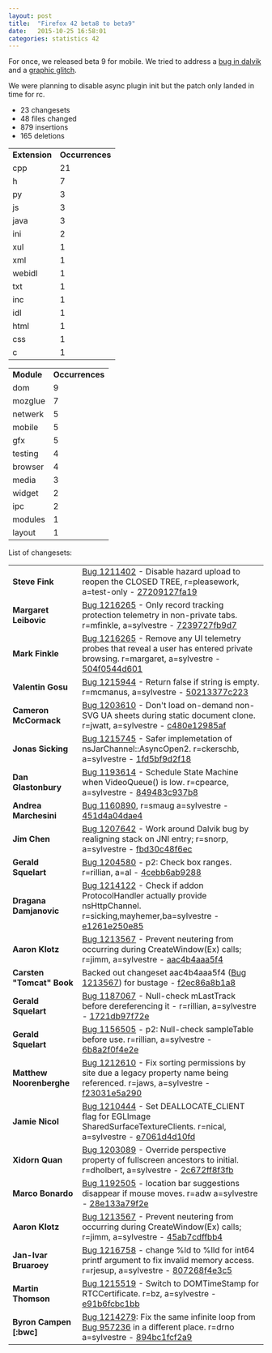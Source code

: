 ```yaml
---
layout: post
title:  "Firefox 42 beta8 to beta9"
date:   2015-10-25 16:58:01
categories: statistics 42
---
```


For once, we released beta 9 for mobile. We tried to address a <a href="https://bugzilla.mozilla.org/1207642">bug in dalvik</a> and a <a href="https://bugzilla.mozilla.org/1210444">graphic glitch</a>.

We were planning to disable async plugin init but the patch only landed in time for rc.

<p>
<ul>
<li>23 changesets</li>
<li>48 files changed</li>
<li>879 insertions</li>
<li>165 deletions</li>
</ul>
</p>
<p>
<table><tr><td><strong>Extension</strong></td><td><strong>Occurrences</strong></td></tr>
<tr><td>cpp</td><td>21</td></tr>
<tr><td>h</td><td>7</td></tr>
<tr><td>py</td><td>3</td></tr>
<tr><td>js</td><td>3</td></tr>
<tr><td>java</td><td>3</td></tr>
<tr><td>ini</td><td>2</td></tr>
<tr><td>xul</td><td>1</td></tr>
<tr><td>xml</td><td>1</td></tr>
<tr><td>webidl</td><td>1</td></tr>
<tr><td>txt</td><td>1</td></tr>
<tr><td>inc</td><td>1</td></tr>
<tr><td>idl</td><td>1</td></tr>
<tr><td>html</td><td>1</td></tr>
<tr><td>css</td><td>1</td></tr>
<tr><td>c</td><td>1</td></tr>
</table>
</p>
<p>
<table><tr><td><strong>Module</strong></td><td><strong>Occurrences</strong></td></tr>
<tr><td>dom</td><td>9</td></tr>
<tr><td>mozglue</td><td>7</td></tr>
<tr><td>netwerk</td><td>5</td></tr>
<tr><td>mobile</td><td>5</td></tr>
<tr><td>gfx</td><td>5</td></tr>
<tr><td>testing</td><td>4</td></tr>
<tr><td>browser</td><td>4</td></tr>
<tr><td>media</td><td>3</td></tr>
<tr><td>widget</td><td>2</td></tr>
<tr><td>ipc</td><td>2</td></tr>
<tr><td>modules</td><td>1</td></tr>
<tr><td>layout</td><td>1</td></tr>
</table>
</p>
<p>List of changesets:
<table>
<tr><td><strong>Steve Fink</strong></td><td><a href="https://bugzilla.mozilla.org/1211402">Bug 1211402</a> - Disable hazard upload to reopen the CLOSED TREE, r=pleasework, a=test-only - <a href="https://hg.mozilla.org/releases/mozilla-beta/rev/27209127fa19">27209127fa19</a></td></tr>
<tr><td><strong>Margaret Leibovic</strong></td><td><a href="https://bugzilla.mozilla.org/1216265">Bug 1216265</a> - Only record tracking protection telemetry in non-private tabs. r=mfinkle, a=sylvestre - <a href="https://hg.mozilla.org/releases/mozilla-beta/rev/7239727fb9d7">7239727fb9d7</a></td></tr>
<tr><td><strong>Mark Finkle</strong></td><td><a href="https://bugzilla.mozilla.org/1216265">Bug 1216265</a> - Remove any UI telemetry probes that reveal a user has entered private browsing. r=margaret, a=sylvestre - <a href="https://hg.mozilla.org/releases/mozilla-beta/rev/504f0544d601">504f0544d601</a></td></tr>
<tr><td><strong>Valentin Gosu</strong></td><td><a href="https://bugzilla.mozilla.org/1215944">Bug 1215944</a> - Return false if string is empty. r=mcmanus, a=sylvestre - <a href="https://hg.mozilla.org/releases/mozilla-beta/rev/50213377c223">50213377c223</a></td></tr>
<tr><td><strong>Cameron McCormack</strong></td><td><a href="https://bugzilla.mozilla.org/1203610">Bug 1203610</a> - Don't load on-demand non-SVG UA sheets during static document clone. r=jwatt, a=sylvestre - <a href="https://hg.mozilla.org/releases/mozilla-beta/rev/c480e12985af">c480e12985af</a></td></tr>
<tr><td><strong>Jonas Sicking</strong></td><td><a href="https://bugzilla.mozilla.org/1215745">Bug 1215745</a> - Safer implemetation of nsJarChannel::AsyncOpen2. r=ckerschb, a=sylvestre - <a href="https://hg.mozilla.org/releases/mozilla-beta/rev/1fd5bf9d2f18">1fd5bf9d2f18</a></td></tr>
<tr><td><strong>Dan Glastonbury</strong></td><td><a href="https://bugzilla.mozilla.org/1193614">Bug 1193614</a> - Schedule State Machine when VideoQueue() is low. r=cpearce, a=sylvestre - <a href="https://hg.mozilla.org/releases/mozilla-beta/rev/849483c937b8">849483c937b8</a></td></tr>
<tr><td><strong>Andrea Marchesini</strong></td><td><a href="https://bugzilla.mozilla.org/1160890">Bug 1160890</a>, r=smaug a=sylvestre - <a href="https://hg.mozilla.org/releases/mozilla-beta/rev/451d4a04dae4">451d4a04dae4</a></td></tr>
<tr><td><strong>Jim Chen</strong></td><td><a href="https://bugzilla.mozilla.org/1207642">Bug 1207642</a> - Work around Dalvik bug by realigning stack on JNI entry; r=snorp, a=sylvestre - <a href="https://hg.mozilla.org/releases/mozilla-beta/rev/fbd30c48f6ec">fbd30c48f6ec</a></td></tr>
<tr><td><strong>Gerald Squelart</strong></td><td><a href="https://bugzilla.mozilla.org/1204580">Bug 1204580</a> - p2: Check box ranges. r=rillian, a=al - <a href="https://hg.mozilla.org/releases/mozilla-beta/rev/4cebb6ab9288">4cebb6ab9288</a></td></tr>
<tr><td><strong>Dragana Damjanovic</strong></td><td><a href="https://bugzilla.mozilla.org/1214122">Bug 1214122</a> - Check if addon ProtocolHandler actually provide nsHttpChannel. r=sicking,mayhemer,ba=sylvestre - <a href="https://hg.mozilla.org/releases/mozilla-beta/rev/e1261e250e85">e1261e250e85</a></td></tr>
<tr><td><strong>Aaron Klotz</strong></td><td><a href="https://bugzilla.mozilla.org/1213567">Bug 1213567</a> - Prevent neutering from occurring during CreateWindow(Ex) calls; r=jimm, a=sylvestre - <a href="https://hg.mozilla.org/releases/mozilla-beta/rev/aac4b4aaa5f4">aac4b4aaa5f4</a></td></tr>
<tr><td><strong>Carsten "Tomcat" Book</strong></td><td>Backed out changeset aac4b4aaa5f4 (<a href="https://bugzilla.mozilla.org/1213567">Bug 1213567</a>) for bustage - <a href="https://hg.mozilla.org/releases/mozilla-beta/rev/f2ec86a8b1a8">f2ec86a8b1a8</a></td></tr>
<tr><td><strong>Gerald Squelart</strong></td><td><a href="https://bugzilla.mozilla.org/1187067">Bug 1187067</a> - Null-check mLastTrack before dereferencing it - r=rillian, a=sylvestre - <a href="https://hg.mozilla.org/releases/mozilla-beta/rev/1721db97f72e">1721db97f72e</a></td></tr>
<tr><td><strong>Gerald Squelart</strong></td><td><a href="https://bugzilla.mozilla.org/1156505">Bug 1156505</a> - p2: Null-check sampleTable before use. r=rillian, a=sylvestre - <a href="https://hg.mozilla.org/releases/mozilla-beta/rev/6b8a2f0f4e2e">6b8a2f0f4e2e</a></td></tr>
<tr><td><strong>Matthew Noorenberghe</strong></td><td><a href="https://bugzilla.mozilla.org/1212610">Bug 1212610</a> - Fix sorting permissions by site due a legacy property name being referenced. r=jaws, a=sylvestre - <a href="https://hg.mozilla.org/releases/mozilla-beta/rev/f23031e5a290">f23031e5a290</a></td></tr>
<tr><td><strong>Jamie Nicol</strong></td><td><a href="https://bugzilla.mozilla.org/1210444">Bug 1210444</a> - Set DEALLOCATE_CLIENT flag for EGLImage SharedSurfaceTextureClients. r=nical, a=sylvestre - <a href="https://hg.mozilla.org/releases/mozilla-beta/rev/e7061d4d10fd">e7061d4d10fd</a></td></tr>
<tr><td><strong>Xidorn Quan</strong></td><td><a href="https://bugzilla.mozilla.org/1203089">Bug 1203089</a> - Override perspective property of fullscreen ancestors to initial. r=dholbert, a=sylvestre - <a href="https://hg.mozilla.org/releases/mozilla-beta/rev/2c672ff8f3fb">2c672ff8f3fb</a></td></tr>
<tr><td><strong>Marco Bonardo</strong></td><td><a href="https://bugzilla.mozilla.org/1192505">Bug 1192505</a> - location bar suggestions disappear if mouse moves. r=adw a=sylvestre - <a href="https://hg.mozilla.org/releases/mozilla-beta/rev/28e133a79f2e">28e133a79f2e</a></td></tr>
<tr><td><strong>Aaron Klotz</strong></td><td><a href="https://bugzilla.mozilla.org/1213567">Bug 1213567</a> - Prevent neutering from occurring during CreateWindow(Ex) calls; r=jimm, a=sylvestre - <a href="https://hg.mozilla.org/releases/mozilla-beta/rev/45ab7cdffbb4">45ab7cdffbb4</a></td></tr>
<tr><td><strong>Jan-Ivar Bruaroey</strong></td><td><a href="https://bugzilla.mozilla.org/1216758">Bug 1216758</a> - change %ld to %lld for int64 printf argument to fix invalid memory access. r=rjesup, a=sylvestre - <a href="https://hg.mozilla.org/releases/mozilla-beta/rev/807268f4e3c5">807268f4e3c5</a></td></tr>
<tr><td><strong>Martin Thomson</strong></td><td><a href="https://bugzilla.mozilla.org/1215519">Bug 1215519</a> - Switch to DOMTimeStamp for RTCCertificate. r=bz, a=sylvestre - <a href="https://hg.mozilla.org/releases/mozilla-beta/rev/e91b6fcbc1bb">e91b6fcbc1bb</a></td></tr>
<tr><td><strong>Byron Campen [:bwc]</strong></td><td><a href="https://bugzilla.mozilla.org/1214279">Bug 1214279</a>: Fix the same infinite loop from <a href="https://bugzilla.mozilla.org/957236">Bug 957236</a> in a different place. r=drno a=sylvestre - <a href="https://hg.mozilla.org/releases/mozilla-beta/rev/894bc1fcf2a9">894bc1fcf2a9</a></td></tr>
</table>
</p>
